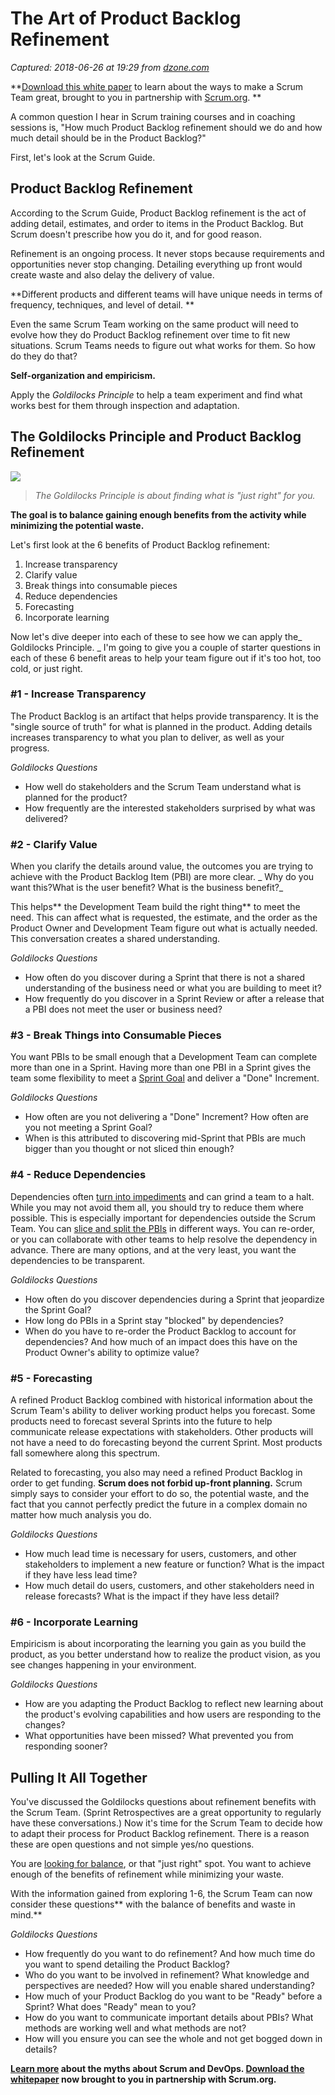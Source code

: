 # The Art of Product Backlog Refinement

_Captured: 2018-06-26 at 19:29 from [dzone.com](https://dzone.com/articles/the-art-of-product-backlog-refinement?edition=383260&utm_source=Zone%20Newsletter&utm_medium=email&utm_campaign=agile%202018-06-26)_

**[Download this white paper](https://dzone.com/go?i=283441&u=https%3A%2F%2Fwww.scrum.org%2Fresources%2Fcharacteristics-great-scrum-team-0%3Futm_source%3DDZone%26utm_medium%3DArticle%26utm_campaign%3Dcharacteristics-whitepaper%2520) to learn about the ways to make a Scrum Team great, brought to you in partnership with [Scrum.org](https://dzone.com/go?i=283441&u=https%3A%2F%2Fwww.scrum.org%2FAbout%2FAll-Articles%2FarticleType%2FArticleView%2FarticleId%2F1029%2FCharacteristics-of-a-Great-Scrum-Team%3Futm_source%3DDZone%26utm_medium%3DArticle%26utm_campaign%3DGreatScrumTeam). **

A common question I hear in Scrum training courses and in coaching sessions is, "How much Product Backlog refinement should we do and how much detail should be in the Product Backlog?"

First, let's look at the Scrum Guide.

## Product Backlog Refinement

According to the Scrum Guide, Product Backlog refinement is the act of adding detail, estimates, and order to items in the Product Backlog. But Scrum doesn't prescribe how you do it, and for good reason.

Refinement is an ongoing process. It never stops because requirements and opportunities never stop changing. Detailing everything up front would create waste and also delay the delivery of value.

**Different products and different teams will have unique needs in terms of frequency, techniques, and level of detail. **

Even the same Scrum Team working on the same product will need to evolve how they do Product Backlog refinement over time to fit new situations. Scrum Teams needs to figure out what works for them. So how do they do that?

**Self-organization and empiricism.**

Apply the _Goldilocks Principle_ to help a team experiment and find what works best for them through inspection and adaptation.

## The Goldilocks Principle and Product Backlog Refinement

![](https://i2.wp.com/www.agilesocks.com/wp-content/uploads/2018/05/erik-witsoe-622079-unsplash.jpg?resize=1024%2C683&ssl=1)

> _The Goldilocks Principle is about finding what is "just right" for you._

**The goal is to balance gaining enough benefits from the activity while minimizing the potential waste.**

Let's first look at the 6 benefits of Product Backlog refinement:

  1. Increase transparency
  2. Clarify value
  3. Break things into consumable pieces
  4. Reduce dependencies
  5. Forecasting
  6. Incorporate learning

Now let's dive deeper into each of these to see how we can apply the_ Goldilocks Principle. _ I'm going to give you a couple of starter questions in each of these 6 benefit areas to help your team figure out if it's too hot, too cold, or just right.

### **#1 - Increase Transparency**

The Product Backlog is an artifact that helps provide transparency. It is the "single source of truth" for what is planned in the product. Adding details increases transparency to what you plan to deliver, as well as your progress.

_Goldilocks Questions_

  * How well do stakeholders and the Scrum Team understand what is planned for the product?
  * How frequently are the interested stakeholders surprised by what was delivered?

### **#2 - Clarify Value**

When you clarify the details around value, the outcomes you are trying to achieve with the Product Backlog Item (PBI) are more clear. _ Why do you want this?What is the user benefit? What is the business benefit?_

This helps** the Development Team build the right thing** to meet the need. This can affect what is requested, the estimate, and the order as the Product Owner and Development Team figure out what is actually needed. This conversation creates a shared understanding.

_Goldilocks Questions_

  * How often do you discover during a Sprint that there is not a shared understanding of the business need or what you are building to meet it?
  * How frequently do you discover in a Sprint Review or after a release that a PBI does not meet the user or business need?

### **#3 - Break Things into Consumable Pieces**

You want PBIs to be small enough that a Development Team can complete more than one in a Sprint. Having more than one PBI in a Sprint gives the team some flexibility to meet a [Sprint Goal](https://www.agilesocks.com/creating-good-sprint-goals/) and deliver a "Done" Increment.

_Goldilocks Questions_

  * How often are you not delivering a "Done" Increment? How often are you not meeting a Sprint Goal?
  * When is this attributed to discovering mid-Sprint that PBIs are much bigger than you thought or not sliced thin enough?

### **#4 - Reduce Dependencies**

Dependencies often [turn into impediments](https://www.agilesocks.com/remove-impediments/) and can grind a team to a halt. While you may not avoid them all, you should try to reduce them where possible. This is especially important for dependencies outside the Scrum Team. You can [slice and split the PBIs](http://agileforall.com/patterns-for-splitting-user-stories/) in different ways. You can re-order, or you can collaborate with other teams to help resolve the dependency in advance. There are many options, and at the very least, you want the dependencies to be transparent.

_Goldilocks Questions_

  * How often do you discover dependencies during a Sprint that jeopardize the Sprint Goal?
  * How long do PBIs in a Sprint stay "blocked" by dependencies?
  * When do you have to re-order the Product Backlog to account for dependencies? And how much of an impact does this have on the Product Owner's ability to optimize value?

### **#5 - Forecasting**

A refined Product Backlog combined with historical information about the Scrum Team's ability to deliver working product helps you forecast. Some products need to forecast several Sprints into the future to help communicate release expectations with stakeholders. Other products will not have a need to do forecasting beyond the current Sprint. Most products fall somewhere along this spectrum.

Related to forecasting, you also may need a refined Product Backlog in order to get funding. **Scrum does not forbid up-front planning.** Scrum simply says to consider your effort to do so, the potential waste, and the fact that you cannot perfectly predict the future in a complex domain no matter how much analysis you do.

_Goldilocks Questions_

  * How much lead time is necessary for users, customers, and other stakeholders to implement a new feature or function? What is the impact if they have less lead time?
  * How much detail do users, customers, and other stakeholders need in release forecasts? What is the impact if they have less detail?

### #6 - Incorporate Learning

Empiricism is about incorporating the learning you gain as you build the product, as you better understand how to realize the product vision, as you see changes happening in your environment.

_Goldilocks Questions_

  * How are you adapting the Product Backlog to reflect new learning about the product's evolving capabilities and how users are responding to the changes?
  * What opportunities have been missed? What prevented you from responding sooner?

## Pulling It All Together

You've discussed the Goldilocks questions about refinement benefits with the Scrum Team. (Sprint Retrospectives are a great opportunity to regularly have these conversations.) Now it's time for the Scrum Team to decide how to adapt their process for Product Backlog refinement. There is a reason these are open questions and not simple yes/no questions.

You are [looking for balance](https://www.agilesocks.com/agile-balance/), or that "just right" spot. You want to achieve enough of the benefits of refinement while minimizing your waste.

With the information gained from exploring 1-6, the Scrum Team can now consider these questions** with the balance of benefits and waste in mind.**

_Goldilocks Questions_

  * How frequently do you want to do refinement? And how much time do you want to spend detailing the Product Backlog?
  * Who do you want to be involved in refinement? What knowledge and perspectives are needed? How will you enable shared understanding?
  * How much of your Product Backlog do you want to be "Ready" before a Sprint? What does "Ready" mean to you?
  * How do you want to communicate important details about PBIs? What methods are working well and what methods are not?
  * How will you ensure you can see the whole and not get bogged down in details?

**[Learn more](https://dzone.com/go?i=259322&u=https%3A%2F%2Fwww.scrum.org%2Fresources%2Fconvergence-scrum-and-devops%3Futm_source%3Ddzone%26utm_medium%3Ddevops) about the myths about Scrum and DevOps. [Download the whitepaper](https://dzone.com/go?i=259322&u=https%3A%2F%2Fwww.scrum.org%2Fresources%2Fconvergence-scrum-and-devops%3Futm_source%3Ddzone%26utm_medium%3Ddevops) now brought to you in partnership with Scrum.org.**
